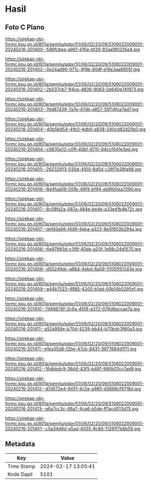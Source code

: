 # Hasil

## Foto C Plano

https://sirekap-obj-formc.kpu.go.id/801a/pemilu/pdpr/51/06/02/20/09/5106022009001-20240216-201400--586fcbea-a961-416e-bf29-92aa180335e4.jpg

https://sirekap-obj-formc.kpu.go.id/801a/pemilu/pdpr/51/06/02/20/09/5106022009001-20240216-201402--0e24ad90-071c-4f8b-80df-e19e3aa8905f.jpg

https://sirekap-obj-formc.kpu.go.id/801a/pemilu/pdpr/51/06/02/20/09/5106022009001-20240216-201402--2b037cb7-94ce-4836-9063-2e640e741973.jpg

https://sirekap-obj-formc.kpu.go.id/801a/pemilu/pdpr/51/06/02/20/09/5106022009001-20240216-201403--7dd87439-7a7e-47db-a857-55f14fce7ad7.jpg

https://sirekap-obj-formc.kpu.go.id/801a/pemilu/pdpr/51/06/02/20/09/5106022009001-20240216-201404--40b5b854-4fb0-4db9-a838-340cd82d20b0.jpg

https://sirekap-obj-formc.kpu.go.id/801a/pemilu/pdpr/51/06/02/20/09/5106022009001-20240216-201404--c9835e12-c0ff-40bf-9715-84ccf641e3ed.jpg

https://sirekap-obj-formc.kpu.go.id/801a/pemilu/pdpr/51/06/02/20/09/5106022009001-20240216-201405--26232913-035d-4100-8d5d-c26f7e28fa98.jpg

https://sirekap-obj-formc.kpu.go.id/801a/pemilu/pdpr/51/06/02/20/09/5106022009001-20240216-201406--8d4fad08-05fb-49f9-bf94-eb9fb0ea7090.jpg

https://sirekap-obj-formc.kpu.go.id/801a/pemilu/pdpr/51/06/02/20/09/5106022009001-20240216-201407--8c58fa2a-087a-484e-be4e-a33ed1b4b72c.jpg

https://sirekap-obj-formc.kpu.go.id/801a/pemilu/pdpr/51/06/02/20/09/5106022009001-20240216-201407--defd3a96-f4d9-4eba-a323-8e5f803b294a.jpg

https://sirekap-obj-formc.kpu.go.id/801a/pemilu/pdpr/51/06/02/20/09/5106022009001-20240216-201408--6e97993d-c3f9-40de-a20f-1e98c24d1575.jpg

https://sirekap-obj-formc.kpu.go.id/801a/pemilu/pdpr/51/06/02/20/09/5106022009001-20240216-201408--d55249dc-a964-4ebd-8a09-51051f51243e.jpg

https://sirekap-obj-formc.kpu.go.id/801a/pemilu/pdpr/51/06/02/20/09/5106022009001-20240216-201409--a44b7523-4985-4200-b1ad-00b14b0295e1.jpg

https://sirekap-obj-formc.kpu.go.id/801a/pemilu/pdpr/51/06/02/20/09/5106022009001-20240216-201410--7468878f-2c9a-45f8-a372-078d6eccae7a.jpg

https://sirekap-obj-formc.kpu.go.id/801a/pemilu/pdpr/51/06/02/20/09/5106022009001-20240216-201411--a52a958e-b70d-4239-bb44-b70bdc3f60a3.jpg

https://sirekap-obj-formc.kpu.go.id/801a/pemilu/pdpr/51/06/02/20/09/5106022009001-20240216-201411--e1ea35d8-f2be-47cb-8431-3977684d1f11.jpg

https://sirekap-obj-formc.kpu.go.id/801a/pemilu/pdpr/51/06/02/20/09/5106022009001-20240216-201412--16dbbdc9-36d4-43f5-b481-990b07cc7ad9.jpg

https://sirekap-obj-formc.kpu.go.id/801a/pemilu/pdpr/51/06/02/20/09/5106022009001-20240216-201412--d7d572e4-9451-4c5e-a985-d3668cf9718d.jpg

https://sirekap-obj-formc.kpu.go.id/801a/pemilu/pdpr/51/06/02/20/09/5106022009001-20240216-201413--a6a7cc3c-48a7-4ca6-b5de-ff1acd013d75.jpg

https://sirekap-obj-formc.kpu.go.id/801a/pemilu/pdpr/51/06/02/20/09/5106022009001-20240216-201401--c5a34d6d-a5ad-4035-8c88-11281f7b8b59.jpg


## Metadata

| Key        | Value               |
| ---------- | ------------------- |
| Time Stamp | 2024-02-17 13:05:41 |
| Kode Dapil | 5101                |



